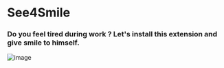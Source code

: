 # See4Smile
### Do you feel tired during work ? Let's install this extension and give smile to himself.

![image](https://user-images.githubusercontent.com/59821647/144993338-7c38cf5b-41ba-48e0-a31f-9e861c8dcd90.png)
